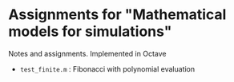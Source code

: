 Assignments for "Mathematical models for simulations"
=====================================================

Notes and assignments. Implemented in Octave

- `test_finite.m` : Fibonacci with polynomial evaluation
